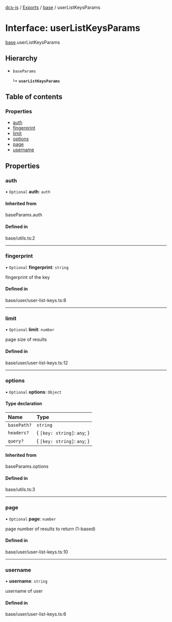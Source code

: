 [dcs-js](../README.md) / [Exports](../modules.md) / [base](../modules/base.md) / userListKeysParams

# Interface: userListKeysParams

[base](../modules/base.md).userListKeysParams

## Hierarchy

- `baseParams`

  ↳ **`userListKeysParams`**

## Table of contents

### Properties

- [auth](base.userListKeysParams.md#auth)
- [fingerprint](base.userListKeysParams.md#fingerprint)
- [limit](base.userListKeysParams.md#limit)
- [options](base.userListKeysParams.md#options)
- [page](base.userListKeysParams.md#page)
- [username](base.userListKeysParams.md#username)

## Properties

### <a id="auth" name="auth"></a> auth

• `Optional` **auth**: `auth`

#### Inherited from

baseParams.auth

#### Defined in

base/utils.ts:2

___

### <a id="fingerprint" name="fingerprint"></a> fingerprint

• `Optional` **fingerprint**: `string`

fingerprint of the key

#### Defined in

base/user/user-list-keys.ts:8

___

### <a id="limit" name="limit"></a> limit

• `Optional` **limit**: `number`

page size of results

#### Defined in

base/user/user-list-keys.ts:12

___

### <a id="options" name="options"></a> options

• `Optional` **options**: `Object`

#### Type declaration

| Name | Type |
| :------ | :------ |
| `basePath?` | `string` |
| `headers?` | { `[key: string]`: `any`;  } |
| `query?` | { `[key: string]`: `any`;  } |

#### Inherited from

baseParams.options

#### Defined in

base/utils.ts:3

___

### <a id="page" name="page"></a> page

• `Optional` **page**: `number`

page number of results to return (1-based)

#### Defined in

base/user/user-list-keys.ts:10

___

### <a id="username" name="username"></a> username

• **username**: `string`

username of user

#### Defined in

base/user/user-list-keys.ts:6
